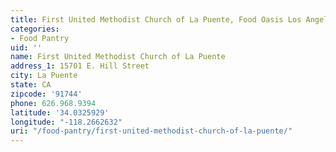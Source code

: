 ```yaml
---
title: First United Methodist Church of La Puente, Food Oasis Los Angeles
categories:
- Food Pantry
uid: ''
name: First United Methodist Church of La Puente
address_1: 15701 E. Hill Street
city: La Puente
state: CA
zipcode: '91744'
phone: 626.968.9394
latitude: '34.0325929'
longitude: "-118.2662632"
uri: "/food-pantry/first-united-methodist-church-of-la-puente/"
---
```


